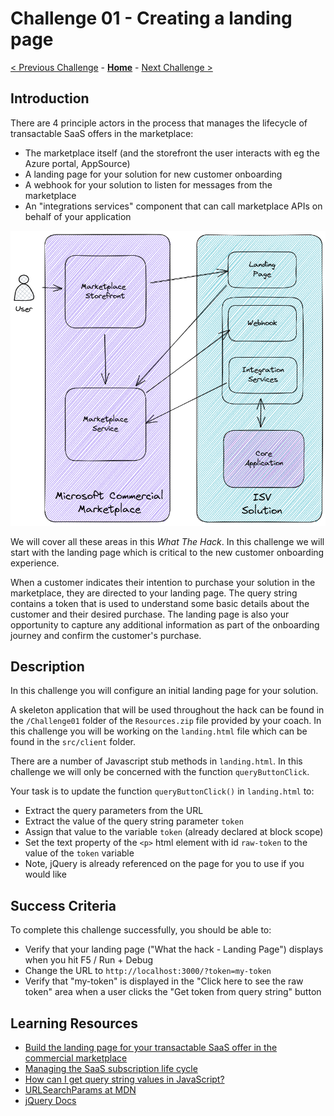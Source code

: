 # Challenge 01 - Creating a landing page

[< Previous Challenge](./Challenge-00.md) - **[Home](../README.md)** - [Next Challenge >](./Challenge-02.md)

## Introduction

There are 4 principle actors in the process that manages the lifecycle of transactable SaaS offers in the marketplace:

- The marketplace itself (and the storefront the user interacts with eg the Azure portal, AppSource)
- A landing page for your solution for new customer onboarding
- A webhook for your solution to listen for messages from the marketplace
- An "integrations services" component that can call marketplace APIs on behalf of your application

![marketplace actors](Images/Challenge1.png)

We will cover all these areas in this *What The Hack*. In this challenge we will start with the landing page which
is critical to the new customer onboarding experience.

When a customer indicates their intention to purchase your solution in the marketplace, they are directed to your
landing page. The query string contains a token that is used to understand some basic details about the customer and
their desired purchase. The landing page is also your opportunity to capture any additional information as part of the
onboarding journey and confirm the customer's purchase.

## Description

In this challenge you will configure an initial landing page for your solution.

A skeleton application that will be used throughout the hack can be found in the `/Challenge01` folder of the
`Resources.zip` file provided by your coach. In this challenge you will be working on the `landing.html` file which
can be found in the `src/client` folder.

There are a number of Javascript stub methods in `landing.html`. In this challenge we will only be concerned with the
function `queryButtonClick`.

Your task is to update the function `queryButtonClick()` in `landing.html` to:

- Extract the query parameters from the URL
- Extract the value of the query string parameter `token`
- Assign that value to the variable `token` (already declared at block scope)
- Set the text property of the `<p>` html element with id `raw-token` to the value of the `token` variable
- Note, jQuery is already referenced on the page for you to use if you would like

## Success Criteria

To complete this challenge successfully, you should be able to:

- Verify that your landing page ("What the hack - Landing Page") displays when you hit F5 / Run + Debug
- Change the URL to `http://localhost:3000/?token=my-token`
- Verify that "my-token" is displayed in the "Click here to see the raw token" area when a user clicks the "Get token
from query string" button

## Learning Resources

- [Build the landing page for your transactable SaaS offer in the commercial marketplace](https://learn.microsoft.com/azure/marketplace/azure-ad-transactable-saas-landing-page)
- [Managing the SaaS subscription life cycle](https://learn.microsoft.com/azure/marketplace/partner-center-portal/pc-saas-fulfillment-life-cycle)
- [How can I get query string values in JavaScript?](https://stackoverflow.com/questions/901115/how-can-i-get-query-string-values-in-javascript)
- [URLSearchParams at MDN](https://developer.mozilla.org/docs/Web/API/URLSearchParams)
- [jQuery Docs](https://api.jquery.com/category/manipulation/dom-insertion-inside/)
